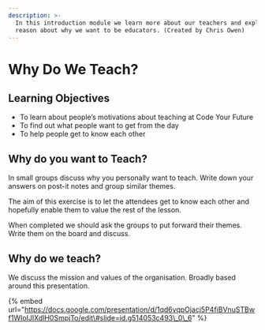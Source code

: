 ```yaml
---
description: >-
  In this introduction module we learn more about our teachers and explore the
  reason about why we want to be educators. (Created by Chris Owen)
---
```


# Why Do We Teach?

## Learning **Objectives**

* To learn about people’s motivations about teaching at Code Your Future
* To find out what people want to get from the day
* To help people get to know each other

## **Why do you want to Teach?** 

In small groups discuss why you personally want to teach. Write down your answers on post-it notes and group similar themes. 

The aim of this exercise is to let the attendees get to know each other and hopefully enable them to value the rest of the lesson. 

When completed we should ask the groups to put forward their themes. Write them on the board and discuss.

## **Why do we teach?**

We discuss the mission and values of the organisation. Broadly based around this presentation.

{% embed url="https://docs.google.com/presentation/d/1qd6vqpOjacj5P4fiBVnuSTBwf1WIoIJIXdlH0SmpjTo/edit\#slide=id.g514053c493\_0\_6" %}



  



